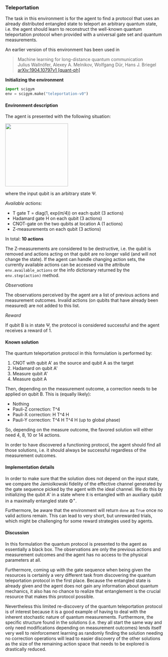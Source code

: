 ### Teleportation

The task in this environment is for the agent to find a protocol that uses an already distributed entangled state to teleport an arbitrary quantum state, i.e. the agent should learn to reconstruct the well-known quantum teleportation protocol when provided with a universal gate set and quantum measurements.

An earlier version of this environment has been used in
> Machine learning for long-distance quantum communication  
> Julius Wallnöfer, Alexey A. Melnikov, Wolfgang Dür, Hans J. Briegel  
> [arXiv:1904.10797v1 \[quant-ph\]](https://arxiv.org/abs/1904.10797v1)  

**Initializing the environment**
```python
import scigym
env = scigym.make("teleportation-v0")
```

#### Environment description

The agent is presented with the following situation:

<img src="https://user-images.githubusercontent.com/33934646/62476416-3ea60580-b7a7-11e9-9ee2-7bd6d79ce4dd.png" width="200">

where the input qubit is an arbitrary state Ψ.

*Available actions:*

* T gate T = diag(1, exp(iπ/4)) on each qubit (3 actions)
* Hadamard gate H on each qubit (3 actions)
* CNOT-gate on the two qubits at location A (1 actions)
* Z-measurements on each qubit (3 actions)

In total: **10 actions**

The Z-measurements are considered to be destructive, i.e. the qubit is removed and actions acting on that qubit are no longer valid (and will not change the state).
If the agent can handle changing action sets, the currently available actions can be accessed via the attribute `env.available_actions` or the info dictionary returned by the `env.step(action)` method.

*Observations*

The observations perceived by the agent are a list of previous actions and measurement outcomes. Invalid actions (on qubits that have already been measured) are not added to this list.

*Reward*

If qubit B is in state Ψ, the protocol is considered successful and the agent receives a reward of 1.


#### Known solution

The quantum teleportation protocol in this formulation is performed by:

1. CNOT with qubit A' as the source and qubit A as the target 
2. Hadamard on qubit A'
3. Measure qubit A'
4. Measure qubit A

Then, depending on the measurement outcome, a correction needs to be applied on qubit B. This is (equally likely):
* Nothing
* Pauli-Z correction: T^4
* Pauli-X correction: H T^4 H
* Pauli-Y correction: T^4 H T^4 H (up to global phase)

So, depending on the measure outcome, the favored solution will either need
4, 8, 10 or 14 actions.

In order to have discovered a functioning protocol, the agent should find all those solutions, i.e. it should always be successful regardless of the measurement outcomes.

#### Implementation details

In order to make sure that the solution does not depend on the input state,
we compare the Jamiolkowski fidelity of the effective channel generated by the
gate sequence picked by the agent with the ideal channel. We do this by
initializing the qubit A' in a state where it is entangled with an
auxiliary qubit in a maximally entangled state Φ<sup>+</sup>.

Furthermore, be aware that the environment will return `done` as `True` once no 
valid actions remain. This can lead to very short, but unrewarded trials, 
which might be challenging for some reward strategies used by agents.

#### Discussion

In this formulation the quantum protocol is presented to the agent as essentially
a black box. The observations are only the previous actions and measurement
outcomes and the agent has no access to the physical parameters at all.

Furthermore, coming up with the gate sequence when being given the resources is
certainly a very different task from discovering the quantum teleportation
protocol in the first place. Because the entangled state is already given and
the agent does not gain any information about quantum mechanics, it also has
no chance to realize that entanglement is the crucial resource that makes this
protocol possible.

Nevertheless this limited re-discovery of the quantum teleportation protocol is
of interest because it is a good example of having to deal with the inherent
stochastic nature of quantum measurements. Furthermore, the specific structure
found in the solutions (i.e. they all start the same way and only need
modifications depending on measurement outcomes) lends itself very well to
reinforcement learning as randomly finding the solution needing no correction
operations will lead to easier discovery of the other solutions as the
size of the remaining action space that needs to be explored is drastically
reduced.
